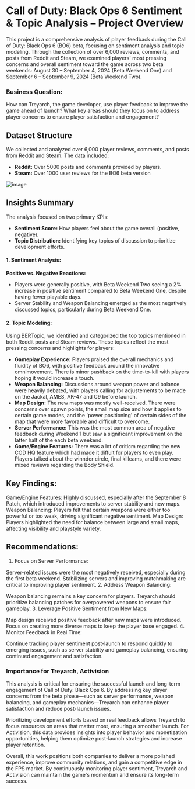 # Call of Duty: Black Ops 6 Sentiment & Topic Analysis – Project Overview

This project is a comprehensive analysis of player feedback during the Call of Duty: Black Ops 6 (BO6) beta, focusing on sentiment analysis and topic modeling. Through the collection of over 6,000 reviews, comments, and posts from Reddit and Steam, we examined players' most pressing concerns and overall sentiment toward the game across two beta weekends: August 30 – September 4, 2024 (Beta Weekend One) and September 6 – September 9, 2024 (Beta Weekend Two).

### Business Question:
How can Treyarch, the game developer, use player feedback to improve the game ahead of launch? What key areas should they focus on to address player concerns to ensure player satisfaction and engagement?

## Dataset Structure
We collected and analyzed over 6,000 player reviews, comments, and posts from Reddit and Steam. The data included:

- **Reddit:** Over 5000 posts and comments provided by players.
- **Steam:** Over 1000 user reviews for the BO6 beta version

![image](https://github.com/user-attachments/assets/922f3630-5107-46d9-a49e-84a398514df1)



## Insights Summary
The analysis focused on two primary KPIs:
- **Sentiment Score:** How players feel about the game overall (positive, negative).
- **Topic Distribution:** Identifying key topics of discussion to prioritize development efforts.

#### 1. Sentiment Analysis:
**Positive vs. Negative Reactions:**
- Players were generally positive, with Beta Weekend Two seeing a 2% increase in positive sentiment compared to Beta Weekend One, despite having fewer playable days.
- Server Stability and Weapon Balancing emerged as the most negatively discussed topics, particularly during Beta Weekend One.

#### 2. Topic Modeling:
Using BERTopic, we identified and categorized the top topics mentioned in both Reddit posts and Steam reviews. These topics reflect the most pressing concerns and highlights for players:

- **Gameplay Experience:** Players praised the overall mechanics and fluidity of BO6, with positive feedback around the innovative omnimovement. There is minor pushback on the time-to-kill with players hoping it would increase a touch. 
- **Weapon Balancing:** Discussions around weapon power and balance were heavily debated, with players calling for adjustements to be made on the Jackal, AMES, AK-47 and C9 before launch.
- **Map Design:** The new maps was mostly well-received. There were concerns over spawn points, the small map size and how it applies to certain game modes, and the 'power positioning' of certain sides of the map that were more favorable and difficult to overcome.
- **Server Performance:** This was the most common area of negative feedback during Weekend 1 but saw a significant improvement on the latter half of the each beta weekend.
- **Game/Engine Features:** There was a lot of criticm regarding the new COD HQ feature which had made it diffult for players to even play. Players talked about the winnder circle, final killcams, and there were mixed reviews regarding the Body Shield.

## Key Findings:
Game/Engine Features: Highly discussed, especially after the September 8 Patch, which introduced improvements to server stability and new maps.
Weapon Balancing: Players felt that certain weapons were either too powerful or too weak, driving significant negative sentiment.
Map Design: Players highlighted the need for balance between large and small maps, affecting visibility and playstyle variety.

## Recommendations:
1. Focus on Server Performance:

Server-related issues were the most negatively received, especially during the first beta weekend. Stabilizing servers and improving matchmaking are critical to improving player sentiment.
2. Address Weapon Balancing:

Weapon balancing remains a key concern for players. Treyarch should prioritize balancing patches for overpowered weapons to ensure fair gameplay.
3. Leverage Positive Sentiment from New Maps:

Map design received positive feedback after new maps were introduced. Focus on creating more diverse maps to keep the player base engaged.
4. Monitor Feedback in Real Time:

Continue tracking player sentiment post-launch to respond quickly to emerging issues, such as server stability and gameplay balancing, ensuring continued engagement and satisfaction.

### Importance for Treyarch, Activision
This analysis is critical for ensuring the successful launch and long-term engagement of Call of Duty: Black Ops 6. By addressing key player concerns from the beta phase—such as server performance, weapon balancing, and gameplay mechanics—Treyarch can enhance player satisfaction and reduce post-launch issues.

Prioritizing development efforts based on real feedback allows Treyarch to focus resources on areas that matter most, ensuring a smoother launch. For Activision, this data provides insights into player behavior and monetization opportunities, helping them optimize post-launch strategies and increase player retention.

Overall, this work positions both companies to deliver a more polished experience, improve community relations, and gain a competitive edge in the FPS market. By continuously monitoring player sentiment, Treyarch and Activision can maintain the game's momentum and ensure its long-term success.




